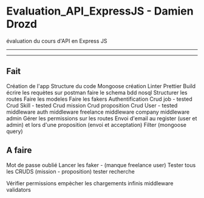 # Evaluation_API_ExpressJS - Damien Drozd
évaluation du cours d'API en Express JS

------------------------------------------------------------

------------------------------------------------------------

## Fait
Création de l'app
Structure du code
Mongoose création
Linter 
Prettier
Build
écrire les requètes sur postman
faire le schema bdd nosql
Structurer les routes
Faire les modeles
Faire les fakers
Authentification 
Crud job - tested
Crud Skill - tested
Crud mission
Crud proposition
Crud User - tested
middleware auth
middleware freelance
middleware company
middleware admin
Gérer les permissions sur les routes
Envoi d'email au register (user et admin) et lors d'une proposition (envoi et acceptation)
Filter (mongoose query)


## A faire


Mot de passe oublié
Lancer les faker - (manque freelance user)
Tester tous les CRUDS (mission - proposition)
tester recherche

Vérifier permissions
empècher les chargements infinis
middleware validators